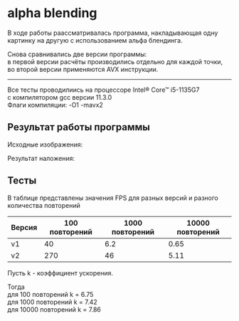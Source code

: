 # alpha blending


В ходе работы раассматривалась программа, накладывающая одну картинку на другую с использованием альфа блендинга.

Снова сравнивались две версии программы:\
в первой версии расчёты производились отдельно для каждой точки,\
во второй версии применяются AVX инструкции.

___________________________________________________________

Все тесты проводилиись на процессоре Intel® Core™ i5-1135G7\
с компилятором gcc версии 11.3.0\
Флаги компиляции: -O1 -mavx2

## Результат работы программы ##

Исходные изображения:

Результат наложения:

## Тесты ##

В таблице представлены значения FPS для разных версий и разного количества повторений
 
Версия   | 100 повторений | 1000 повторений | 10000 повторений |
---------|----------------|-----------------|------------------|
 v1      | 40             | 6.2             | 0.65             |
 v2      | 270            | 46              | 5.11             |
 
Пусть k - коэффициент ускорения.

Тогда\
для 100 повторений k = 6.75\
для 1000 повторений k = 7.42\
для 10000 повторений k = 7.86
